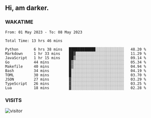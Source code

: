 ## Hi, am darker.

### WAKATIME

<!--START_SECTION:waka-->

```text
From: 01 May 2023 - To: 08 May 2023

Total Time: 13 hrs 46 mins

Python       6 hrs 38 mins   ████████████░░░░░░░░░░░░░   48.20 %
Markdown     1 hr 33 mins    ██▓░░░░░░░░░░░░░░░░░░░░░░   11.29 %
JavaScript   1 hr 15 mins    ██▒░░░░░░░░░░░░░░░░░░░░░░   09.14 %
Go           44 mins         █▒░░░░░░░░░░░░░░░░░░░░░░░   05.34 %
Makefile     40 mins         █▒░░░░░░░░░░░░░░░░░░░░░░░   04.94 %
Bash         34 mins         █░░░░░░░░░░░░░░░░░░░░░░░░   04.19 %
TOML         30 mins         █░░░░░░░░░░░░░░░░░░░░░░░░   03.70 %
JSON         27 mins         ▓░░░░░░░░░░░░░░░░░░░░░░░░   03.29 %
TypeScript   26 mins         ▓░░░░░░░░░░░░░░░░░░░░░░░░   03.25 %
Lua          18 mins         ▓░░░░░░░░░░░░░░░░░░░░░░░░   02.28 %
```

<!--END_SECTION:waka-->

### VISITS
<!-- i should probably build this when i will have some time -->
![visitor](https://profile-counter.glitch.me/sanix-darker/count.svg)
